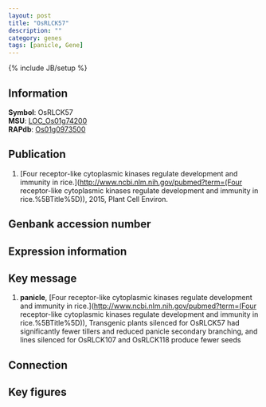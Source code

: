 ```yaml
---
layout: post
title: "OsRLCK57"
description: ""
category: genes
tags: [panicle, Gene]
---
```

{% include JB/setup %}

## Information
__Symbol__: OsRLCK57  
__MSU__: [LOC_Os01g74200](http://rice.plantbiology.msu.edu/cgi-bin/ORF_infopage.cgi?orf=LOC_Os01g74200)  
__RAPdb__: [Os01g0973500](http://rapdb.dna.affrc.go.jp/viewer/gbrowse_details/irgsp1?name=Os01g0973500)  

## Publication
1. [Four receptor-like cytoplasmic kinases regulate development and immunity in rice.](http://www.ncbi.nlm.nih.gov/pubmed?term=(Four receptor-like cytoplasmic kinases regulate development and immunity in rice.%5BTitle%5D)), 2015, Plant Cell Environ.

## Genbank accession number

## Expression information

## Key message
1. __panicle__, [Four receptor-like cytoplasmic kinases regulate development and immunity in rice.](http://www.ncbi.nlm.nih.gov/pubmed?term=(Four receptor-like cytoplasmic kinases regulate development and immunity in rice.%5BTitle%5D)),  Transgenic plants silenced for OsRLCK57 had significantly fewer tillers and reduced panicle secondary branching, and lines silenced for OsRLCK107 and OsRLCK118 produce fewer seeds

## Connection

## Key figures


